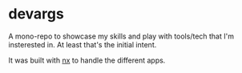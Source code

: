 # devargs
A mono-repo to showcase my skills and play with tools/tech that I'm insterested in.
At least that's the initial intent.

It was built with [nx](https://nx.dev/) to handle the different apps.
